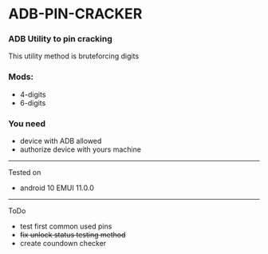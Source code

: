 # ADB-PIN-CRACKER
### ADB Utility to pin cracking
  
This utility method is bruteforcing digits  

### Mods:  
  - 4-digits  
  - 6-digits  
  
### You need  
 - device with ADB allowed  
 - authorize device with yours machine  

---
Tested on
  - android 10 EMUI 11.0.0


---
ToDo
  - test first common used pins  
  - ~~fix unlock status testing method~~  
  - create coundown checker  
